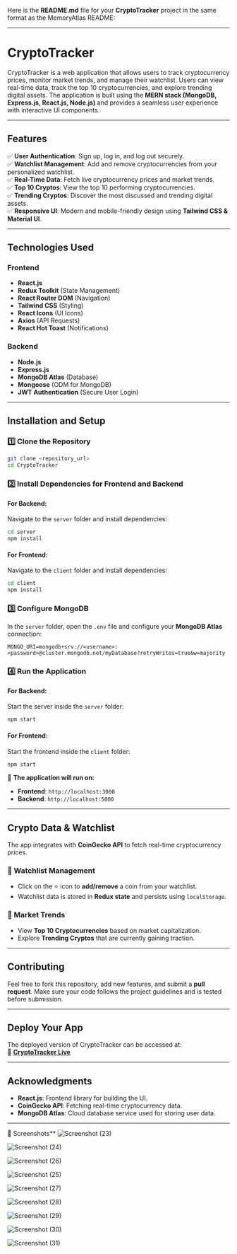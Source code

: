 Here is the **README.md** file for your **CryptoTracker** project in the same format as the MemoryAtlas README:  

---

# **CryptoTracker**  
CryptoTracker is a web application that allows users to track cryptocurrency prices, monitor market trends, and manage their watchlist. Users can view real-time data, track the top 10 cryptocurrencies, and explore trending digital assets. The application is built using the **MERN stack (MongoDB, Express.js, React.js, Node.js)** and provides a seamless user experience with interactive UI components.  

---

## **Features**  
✅ **User Authentication**: Sign up, log in, and log out securely.  
✅ **Watchlist Management**: Add and remove cryptocurrencies from your personalized watchlist.  
✅ **Real-Time Data**: Fetch live cryptocurrency prices and market trends.  
✅ **Top 10 Cryptos**: View the top 10 performing cryptocurrencies.  
✅ **Trending Cryptos**: Discover the most discussed and trending digital assets.  
✅ **Responsive UI**: Modern and mobile-friendly design using **Tailwind CSS & Material UI**.  

---

## **Technologies Used**  

### **Frontend**  
- **React.js**  
- **Redux Toolkit** (State Management)  
- **React Router DOM** (Navigation)  
- **Tailwind CSS** (Styling)  
- **React Icons** (UI Icons)  
- **Axios** (API Requests)  
- **React Hot Toast** (Notifications)  

### **Backend**  
- **Node.js**  
- **Express.js**  
- **MongoDB Atlas** (Database)  
- **Mongoose** (ODM for MongoDB)  
- **JWT Authentication** (Secure User Login)  

---

## **Installation and Setup**  

### **1️⃣ Clone the Repository**  
```sh
git clone <repository_url>
cd CryptoTracker
```

### **2️⃣ Install Dependencies for Frontend and Backend**  

#### **For Backend:**  
Navigate to the `server` folder and install dependencies:  
```sh
cd server
npm install
```

#### **For Frontend:**  
Navigate to the `client` folder and install dependencies:  
```sh
cd client
npm install
```

### **3️⃣ Configure MongoDB**  
In the `server` folder, open the `.env` file and configure your **MongoDB Atlas** connection:  
```
MONGO_URI=mongodb+srv://<username>:<password>@cluster.mongodb.net/myDatabase?retryWrites=true&w=majority
```

### **4️⃣ Run the Application**  

#### **For Backend:**  
Start the server inside the `server` folder:  
```sh
npm start
```

#### **For Frontend:**  
Start the frontend inside the `client` folder:  
```sh
npm start
```

🚀 **The application will run on:**  
- **Frontend**: `http://localhost:3000`  
- **Backend**: `http://localhost:5000`  

---

## **Crypto Data & Watchlist**  

The app integrates with **CoinGecko API** to fetch real-time cryptocurrency prices.  
### **🔹 Watchlist Management**  
- Click on the ⭐ icon to **add/remove** a coin from your watchlist.  
- Watchlist data is stored in **Redux state** and persists using `localStorage`.  

### **🔹 Market Trends**  
- View **Top 10 Cryptocurrencies** based on market capitalization.  
- Explore **Trending Cryptos** that are currently gaining traction.  

---

## **Contributing**  
Feel free to fork this repository, add new features, and submit a **pull request**. Make sure your code follows the project guidelines and is tested before submission.  

---

## **Deploy Your App**  
The deployed version of CryptoTracker can be accessed at:  
🔗 **[CryptoTracker Live](https://crypto-tracker-inky-nine.vercel.app/)**  

---

## **Acknowledgments**  
- **React.js**: Frontend library for building the UI.  
- **CoinGecko API**: Fetching real-time cryptocurrency data.  
- **MongoDB Atlas**: Cloud database service used for storing user data.  

---
📸 Screenshots** 
![Screenshot (23)](https://github.com/user-attachments/assets/1c39005f-34e6-4e5e-8350-6466008fc5e4)

![Screenshot (24)](https://github.com/user-attachments/assets/939c0dcb-1e75-458e-aa58-a31fcdc5a401)

![Screenshot (26)](https://github.com/user-attachments/assets/8834dd68-3c36-4c06-a4b7-721d2c7b62c1)

![Screenshot (25)](https://github.com/user-attachments/assets/b9067b26-29f9-4c9f-96ef-a78fc5397aff)

![Screenshot (27)](https://github.com/user-attachments/assets/907d1d98-b793-419a-8bb6-f98c6e904ce9)

![Screenshot (28)](https://github.com/user-attachments/assets/eeb1d87b-2c32-4d84-8cb4-a4c021d1ccdd)

![Screenshot (29)](https://github.com/user-attachments/assets/3ec961b9-78ef-4e9a-8590-37bbfe1aa888)

![Screenshot (30)](https://github.com/user-attachments/assets/f300d93a-520f-49e9-962e-add5675c33ff)

![Screenshot (31)](https://github.com/user-attachments/assets/f6d57358-4d43-4ecc-a25f-3300bcf3ef63)







